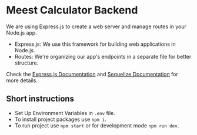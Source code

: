 # Meest Calculator Backend

We are using Express.js to create a web server and manage routes in your Node.js
app.

- Express.js: We use this framework for building web applications in Node.js.
- Routes: We're organizing our app's endpoints in a separate file for better
  structure.

Check the [Express.js Documentation](https://expressjs.com/) and
[Sequelize Documentation](https://sequelize.org/docs/v6/) for more details.

## Short instructions

- Set Up Environment Variables in `.env` file.
- To install project packages use `npm i`.
- To run project use `npm start` or for development mode `npm run dev`.

